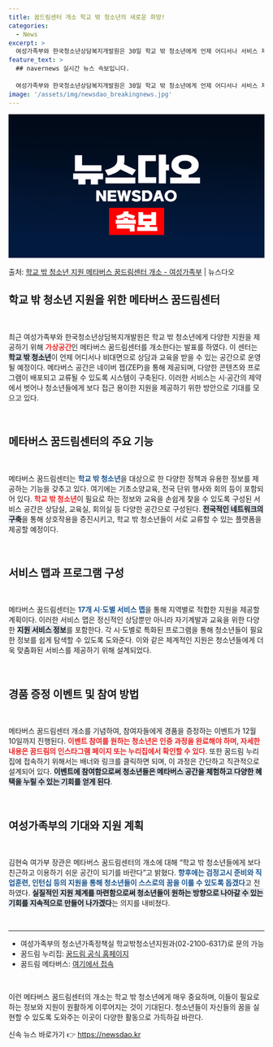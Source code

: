 ```yaml
---
title: 꿈드림센터 개소 학교 밖 청소년의 새로운 희망!
categories:
  - News
excerpt: >
  여성가족부와 한국청소년상담복지개발원은 30일 학교 밖 청소년에게 언제 어디서나 서비스 제공이 가능한 가상공간…
feature_text: >
  ## navernews 실시간 뉴스 속보입니다.

  여성가족부와 한국청소년상담복지개발원은 30일 학교 밖 청소년에게 언제 어디서나 서비스 제공이 가능한 가상공간…
image: '/assets/img/newsdao_breakingnews.jpg'
---
```


![뉴스다오 속보](/assets/img/newsdao_breakingnews.jpg)

<p>출처: <a href="https://newsdao.kr/2694" rel="dofollow">학교 밖 청소년 지원 메타버스 꿈드림센터 개소 - 여성가족부</a> | 뉴스다오</p>

<h2 data-ke-size="size26">학교 밖 청소년 지원을 위한 메타버스 꿈드림센터</h2>

<p data-ke-size="size16">&nbsp;</p>

최근 여성가족부와 한국청소년상담복지개발원은 학교 밖 청소년에게 다양한 지원을 제공하기 위해 <b><span style="color: #ee2323;">가상공간</span></b>인 메타버스 꿈드림센터를 개소한다는 발표를 하였다. 이 센터는 <b><span style="background-color: #21538527;">학교 밖 청소년</span></b>이 언제 어디서나 비대면으로 상담과 교육을 받을 수 있는 공간으로 운영될 예정이다. 메타버스 공간은 네이버 젭(ZEP)을 통해 제공되며, 다양한 콘텐츠와 프로그램이 배포되고 교류될 수 있도록 시스템이 구축된다. 이러한 서비스는 시·공간의 제약에서 벗어나 청소년들에게 보다 접근 용이한 지원을 제공하기 위한 방안으로 기대를 모으고 있다.

<p data-ke-size="size16">&nbsp;</p>

<h2 data-ke-size="size26">메타버스 꿈드림센터의 주요 기능</h2>

<p data-ke-size="size16">&nbsp;</p>

메타버스 꿈드림센터는 <b><span style="color: #1a5490;">학교 밖 청소년</span></b>을 대상으로 한 다양한 정책과 유용한 정보를 제공하는 기능을 갖추고 있다. 여기에는 기초소양교육, 전국 단위 행사와 회의 등이 포함되어 있다. <b><span style="color: #ee2323;">학교 밖 청소년</span></b>이 필요로 하는 정보와 교육을 손쉽게 찾을 수 있도록 구성된 서비스 공간은 상담실, 교육실, 회의실 등 다양한 공간으로 구성된다. <b><span style="background-color: #21538527;">전국적인 네트워크의 구축</span></b>을 통해 상호작용을 증진시키고, 학교 밖 청소년들이 서로 교류할 수 있는 플랫폼을 제공할 예정이다.

<p data-ke-size="size16">&nbsp;</p>

<h2 data-ke-size="size26">서비스 맵과 프로그램 구성</h2>

<p data-ke-size="size16">&nbsp;</p>

메타버스 꿈드림센터는 <b><span style="color: #1a5490;">17개 시·도별 서비스 맵</span></b>을 통해 지역별로 적합한 지원을 제공할 계획이다. 이러한 서비스 맵은 정신적인 상담뿐만 아니라 자기계발과 교육을 위한 다양한 <b><span style="background-color: #21538527;">지원 서비스 정보</span></b>를 포함한다. 각 시·도별로 특화된 프로그램을 통해 청소년들이 필요한 정보를 쉽게 탐색할 수 있도록 도와준다. 이와 같은 체계적인 지원은 청소년들에게 더욱 맞춤화된 서비스를 제공하기 위해 설계되었다.

<p data-ke-size="size16">&nbsp;</p>

<h2 data-ke-size="size26">경품 증정 이벤트 및 참여 방법</h2>

<p data-ke-size="size16">&nbsp;</p>

메타버스 꿈드림센터 개소를 기념하여, 참여자들에게 경품을 증정하는 이벤트가 12월 10일까지 진행된다. <b><span style="color: #ee2323;">이벤트 참여를 원하는 청소년은 인증 과정을 완료해야 하며, 자세한 내용은 꿈드림의 인스타그램 페이지 또는 누리집에서 확인할 수 있다</span></b>. 또한 꿈드림 누리집에 접속하기 위해서는 배너와 링크를 클릭하면 되며, 이 과정은 간단하고 직관적으로 설계되어 있다. <b><span style="background-color: #21538527;">이벤트에 참여함으로써 청소년들은 메타버스 공간을 체험하고 다양한 혜택을 누릴 수 있는 기회를 얻게 된다</span></b>.

<p data-ke-size="size16">&nbsp;</p>

<h2 data-ke-size="size26">여성가족부의 기대와 지원 계획</h2>

<p data-ke-size="size16">&nbsp;</p>

김현숙 여가부 장관은 메타버스 꿈드림센터의 개소에 대해 “학교 밖 청소년들에게 보다 친근하고 이용하기 쉬운 공간이 되기를 바란다”고 밝혔다. <b><span style="color: #1a5490;">향후에는 검정고시 준비와 직업훈련, 인턴십 등의 지원을 통해 청소년들이 스스로의 꿈을 이룰 수 있도록 돕겠다</span></b>고 전하였다. <b><span style="background-color: #21538527;">실질적인 지원 체계를 마련함으로써 청소년들이 원하는 방향으로 나아갈 수 있는 기회를 지속적으로 만들어 나가겠다</span></b>는 의지를 내비쳤다.

<p data-ke-size="size16">&nbsp;</p>

<hr />

<ul>
<li>여성가족부의 청소년가족정책실 학교밖청소년지원과(02-2100-6317)로 문의 가능</li>
<li>꿈드림 누리집: <a href="https://www.kdream.or.kr">꿈드림 공식 홈페이지</a></li>
<li>꿈드림 메타버스: <a href="https://zep.us/@kdream">여기에서 접속</a></li>
</ul>

<p data-ke-size="size16">&nbsp;</p>

이런 메타버스 꿈드림센터의 개소는 학교 밖 청소년에게 매우 중요하며, 이들이 필요로 하는 정보와 지원이 원활하게 이루어지는 것이 기대된다. 청소년들이 자신들의 꿈을 실현할 수 있도록 도와주는 이곳이 다양한 활동으로 가득하길 바란다. 

신속 뉴스 바로가기 👉 <a href="https://newsdao.kr" rel="dofollow">https://newsdao.kr</a>


